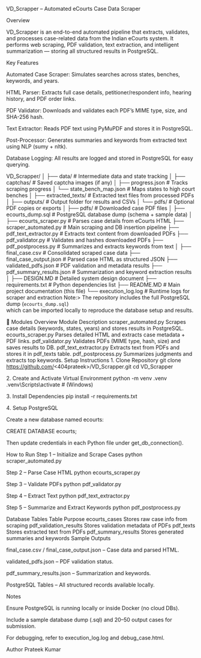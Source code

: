VD_Scrapper – Automated eCourts Case Data Scraper

Overview

VD_Scrapper is an end-to-end automated pipeline that extracts, validates, and processes case-related data from the Indian eCourts system.
It performs web scraping, PDF validation, text extraction, and intelligent summarization — storing all structured results in PostgreSQL.

Key Features

Automated Case Scraper: Simulates searches across states, benches, keywords, and years.

HTML Parser: Extracts full case details, petitioner/respondent info, hearing history, and PDF order links.

PDF Validator: Downloads and validates each PDF’s MIME type, size, and SHA-256 hash.

Text Extractor: Reads PDF text using PyMuPDF and stores it in PostgreSQL.

Post-Processor: Generates summaries and keywords from extracted text using NLP (sumy + nltk).

Database Logging: All results are logged and stored in PostgreSQL for easy querying.

VD_Scrapper/
│
├── data/ # Intermediate data and state tracking
│ ├── captchas/ # Saved captcha images (if any)
│ ├── progress.json # Tracks scraping progress
│ └── state_bench_map.json # Maps states to high court benches
│
├── extracted_texts/ # Extracted text files from processed PDFs
│
├── outputs/ # Output folder for results and CSVs
│ └── pdfs/ # Optional PDF copies or exports
│
├── pdfs/ # Downloaded case PDF files
│
├── ecourts_dump.sql # PostgreSQL database dump (schema + sample data)
│
├── ecourts_scraper.py # Parses case details from eCourts HTML
├── scraper_automated.py # Main scraping and DB insertion pipeline
├── pdf_text_extractor.py # Extracts text content from downloaded PDFs
├── pdf_validator.py # Validates and hashes downloaded PDFs
├── pdf_postprocess.py # Summarizes and extracts keywords from text
│
├── final_case.csv # Consolidated scraped case data
├── final_case_output.json # Parsed case HTML as structured JSON
├── validated_pdfs.json # PDF validation and metadata results
├── pdf_summary_results.json # Summarization and keyword extraction results
│
├── DESIGN.MD # Detailed system design document
├── requirements.txt # Python dependencies list
├── README.MD # Main project documentation (this file)
└── execution_log.log # Runtime logs for scraper and extraction
Note:> The repository includes the full PostgreSQL dump (`ecourts_dump.sql`)  
which can be imported locally to reproduce the database setup and results.


🧩 Modules Overview
Module	Description
scraper_automated.py	Scrapes case details (keywords, states, years) and stores results in PostgreSQL.
ecourts_scraper.py	Parses detailed HTML and extracts case metadata + PDF links.
pdf_validator.py	Validates PDFs (MIME type, hash, size) and saves results to DB.
pdf_text_extractor.py	Extracts text from PDFs and stores it in pdf_texts table.
pdf_postprocess.py	Summarizes judgments and extracts top keywords.
Setup Instructions
1️. Clone Repository
git clone https://github.com/<404prateek>/VD_Scrapper.git
cd VD_Scrapper

2️. Create and Activate Virtual Environment
python -m venv .venv
.venv\Scripts\activate   # (Windows)

3️. Install Dependencies
pip install -r requirements.txt

4️. Setup PostgreSQL

Create a new database named ecourts:

CREATE DATABASE ecourts;


Then update credentials in each Python file under get_db_connection().

How to Run
Step 1 – Initialize and Scrape Cases
python scraper_automated.py

Step 2 – Parse Case HTML
python ecourts_scraper.py

Step 3 – Validate PDFs
python pdf_validator.py

Step 4 – Extract Text
python pdf_text_extractor.py

Step 5 – Summarize and Extract Keywords
python pdf_postprocess.py

Database Tables
Table	Purpose
ecourts_cases	Stores raw case info from scraping
pdf_validation_results	Stores validation metadata of PDFs
pdf_texts	Stores extracted text from PDFs
pdf_summary_results	Stores generated summaries and keywords
Sample Outputs

final_case.csv / final_case_output.json – Case data and parsed HTML.

validated_pdfs.json – PDF validation status.

pdf_summary_results.json – Summarization and keywords.

PostgreSQL Tables – All structured records available locally.

Notes

Ensure PostgreSQL is running locally or inside Docker (no cloud DBs).

Include a sample database dump (.sql) and 20–50 output cases for submission.

For debugging, refer to execution_log.log and debug_case.html.

Author
Prateek Kumar
